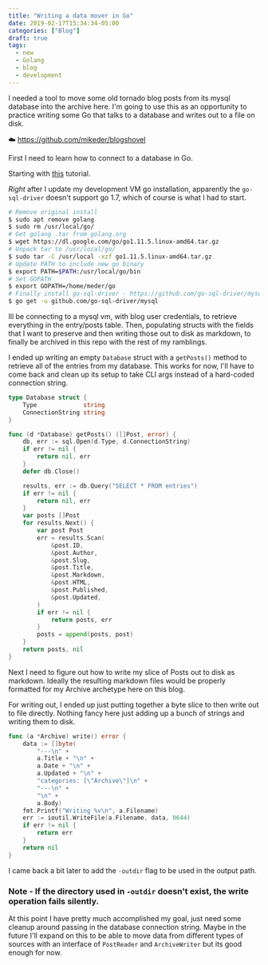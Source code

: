 ```yaml
---
title: "Writing a data mover in Go"
date: 2019-02-17T15:34:34-05:00
categories: ["Blog"]
draft: true
tags:
  - new
  - Golang
  - blog
  - development
---
```


I needed a tool to move some old tornado blog posts from its mysql database into the archive here. I'm going to use this as an opportunity to practice writing some Go that talks to a database and writes out to a file on disk.

:cloud: https://github.com/mikeder/blogshovel

<!--more-->

First I need to learn how to connect to a database in Go.

Starting with [this](https://tutorialedge.net/golang/golang-mysql-tutorial/) tutorial.

*Right* after I update my development VM go installation, apparently the `go-sql-driver` doesn't support go 1.7, which of course is what I had to start.

```bash
# Remove original install
$ sudo apt remove golang
$ sudo rm /usr/local/go/
# Get golang .tar from golang.org
$ wget https://dl.google.com/go/go1.11.5.linux-amd64.tar.gz
# Unpack tar to /usr/local/go/
$ sudo tar -C /usr/local -xzf go1.11.5.linux-amd64.tar.gz
# Update PATH to include new go binary
$ export PATH=$PATH:/usr/local/go/bin
# Set GOPATH
$ export GOPATH=/home/meder/go
# Finally install go-sql-driver - https://github.com/go-sql-driver/mysql
$ go get -u github.com/go-sql-driver/mysql
```

Ill be connecting to a mysql vm, with blog user credentials, to retrieve everything in the entry/posts table. Then, populating structs with the fields that I want to preserve and then writing those out to disk as markdown, to finally be archived in this repo with the rest of my ramblings.

I ended up writing an empty `Database` struct with a `getPosts()` method to retrieve all of the entries from my database. This works for now, I'll have to come back and clean up its setup to take CLI args instead of a hard-coded connection string.

```go
type Database struct {
	Type             string
	ConnectionString string
}

func (d *Database) getPosts() ([]Post, error) {
	db, err := sql.Open(d.Type, d.ConnectionString)
	if err != nil {
		return nil, err
	}
	defer db.Close()

	results, err := db.Query("SELECT * FROM entries")
	if err != nil {
		return nil, err
	}
	var posts []Post
	for results.Next() {
		var post Post
		err = results.Scan(
			&post.ID,
			&post.Author,
			&post.Slug,
			&post.Title,
			&post.Markdown,
			&post.HTML,
			&post.Published,
			&post.Updated,
		)
		if err != nil {
			return posts, err
		}
		posts = append(posts, post)
	}
	return posts, nil
}
```

Next I need to figure out how to write my slice of Posts out to disk as markdown. Ideally the resulting markdown files would be properly formatted for my Archive archetype here on this blog.

For writing out, I ended up just putting together a byte slice to then write out to file directly. Nothing fancy here just adding up a bunch of strings and writing them to disk.

```go
func (a *Archive) write() error {
	data := []byte(
		"---\n" +
		a.Title + "\n" +
		a.Date + "\n" +
		a.Updated + "\n" +
		"categories: [\"Archive\"]\n" +
		"---\n" +
		"\n" +
		a.Body)
	fmt.Printf("Writing %v\n", a.Filename)
	err := ioutil.WriteFile(a.Filename, data, 0644)
	if err != nil {
		return err
	}
	return nil
}
```

I came back a bit later to add the `-outdir` flag to be used in the output path.

### Note - If the directory used in `-outdir` doesn't exist, the write operation fails silently.

At this point I have pretty much accomplished my goal, just need some cleanup around passing in the database connection string. Maybe in the future I'll expand on this to be able to move data from different types of sources with an interface of `PostReader` and `ArchiveWriter` but its good enough for now.
